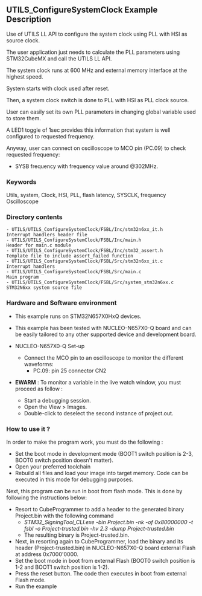 ## <b>UTILS_ConfigureSystemClock Example Description</b>

Use of UTILS LL API to configure the system clock using PLL with HSI as source clock. 

The user application just needs to calculate the PLL parameters using STM32CubeMX and call the UTILS LL API.

The system clock runs at 600 MHz and external memory interface at the highest speed.

System starts with clock used after reset.

Then, a system clock switch is done to PLL with HSI as PLL clock source. 

User can easily set its own PLL parameters in changing global variable used to store them.

A LED1 toggle of 1sec provides this information that system is well configured to requested frequency.  

Anyway, user can connect on oscilloscope to MCO pin (PC.09) to check requested frequency:
 
 - SYSB frequency with frequency value around @302MHz.

### <b>Keywords</b>

Utils, system, Clock, HSI, PLL, flash latency, SYSCLK, frequency Oscilloscope



### <b>Directory contents</b>

    - UTILS/UTILS_ConfigureSystemClock/FSBL/Inc/stm32n6xx_it.h          Interrupt handlers header file
    - UTILS/UTILS_ConfigureSystemClock/FSBL/Inc/main.h                  Header for main.c module
    - UTILS/UTILS_ConfigureSystemClock/FSBL/Inc/stm32_assert.h          Template file to include assert_failed function
    - UTILS/UTILS_ConfigureSystemClock/FSBL/Src/stm32n6xx_it.c          Interrupt handlers
    - UTILS/UTILS_ConfigureSystemClock/FSBL/Src/main.c                  Main program
    - UTILS/UTILS_ConfigureSystemClock/FSBL/Src/system_stm32n6xx.c      STM32N6xx system source file


### <b>Hardware and Software environment</b>

  - This example runs on STM32N657X0HxQ devices.
    
  - This example has been tested with NUCLEO-N657X0-Q board and can be
    easily tailored to any other supported device and development board.

  - NUCLEO-N657X0-Q Set-up
    - Connect the MCO pin to an oscilloscope to monitor the different waveforms:
      - PC.09:  pin 25 connector CN2

  - **EWARM** : To monitor a variable in the live watch window, you must proceed as follow :
    - Start a debugging session.
    - Open the View > Images.
    - Double-click to deselect the second instance of project.out. 

### <b>How to use it ?</b>

In order to make the program work, you must do the following :

 - Set the boot mode in development mode (BOOT1 switch position is 2-3, BOOT0 switch position doesn't matter).
 - Open your preferred toolchain
 - Rebuild all files and load your image into target memory. Code can be executed in this mode for debugging purposes.

Next, this program can be run in boot from flash mode. This is done by following the instructions below:

 - Resort to CubeProgrammer to add a header to the generated binary Project.bin with the following command
   - *STM32_SigningTool_CLI.exe -bin Project.bin -nk -of 0x80000000 -t fsbl -o Project-trusted.bin -hv 2.3 -dump Project-trusted.bin*
   - The resulting binary is Project-trusted.bin.
 - Next, in resorting again to CubeProgrammer, load the binary and its header (Project-trusted.bin) in NUCLEO-N657X0-Q board external Flash at address 0x7000'0000.
 - Set the boot mode in boot from external Flash (BOOT0 switch position is 1-2 and BOOT1 switch position is 1-2).
 - Press the reset button. The code then executes in boot from external Flash mode.
 - Run the example


